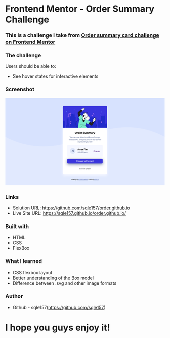 # Frontend Mentor - Order Summary Challenge

### This is a challenge I take from [Order summary card challenge on Frontend Mentor](https://www.frontendmentor.io/challenges/order-summary-component-QlPmajDUj)

### The challenge

Users should be able to:

- See hover states for interactive elements

### Screenshot

![](./orderScreenShot.png)

### Links

- Solution URL: https://github.com/sqle157/order.github.io
- Live Site URL: https://sqle157.github.io/order.github.io/

### Built with

- HTML
- CSS
- FlexBox

### What I learned

- CSS flexbox layout
- Better understanding of the Box model
- Difference between .svg and other image formats

### Author

- Github - sqle157(https://github.com/sqle157) 


# I hope you guys enjoy it!
